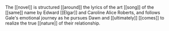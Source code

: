 The [[novel]] is structured [[around]] the lyrics of the art [[song]] of the [[same]] name by Edward [[Elgar]] and Caroline Alice Roberts, and follows Gale's emotional journey as he pursues Dawn and [[ultimately]] [[comes]] to realize the true [[nature]] of their relationship.